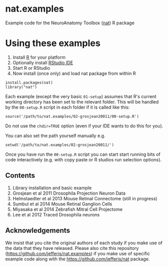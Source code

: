 nat.examples
============

Example code for the NeuroAnatomy Toolbox ([nat](https://github.com/jefferis/nat)) R package

# Using these examples

1. Install [R](http://cran.r-project.org/) for your platform
2. Optionally install [RStudio IDE](http://www.rstudio.com/ide/download/)
3. Start R or RStudio
4. Now install (once only) and load nat package from within R

```
install.packages(nat)
library("nat")
```

Each example (except the very basic `01-setup`) assumes that R's current working directory has been set to the
relevant folder. This will be handled by the `00-setup.R` script in each folder if
it is called like this:

```
source('/path/to/nat.examples/02-grosjean20011/00-setup.R')
```
Do not use the `chdir=TRUE` option (even if your IDE wants to do this for you).

You can also set the path yourself manually e.g.

```
setwd('/path/to/nat.examples/02-grosjean20011/')
```

Once you have run the `00-setup.R` script you can start start running bits of
code interactively (e.g. with copy paste or R studios run selection options).

## Contents
01. Library installation and basic example
02. Grosjean et al 2011 Drosophila Projection Neuron Data
03. Helmstaedter et al 2013 Mouse Retinal Connectome (still in progress)
04. Sumbul et al 2014 Mouse Retinal Ganglion Cells
05. Miyasaka et al 2014 Zebrafish Mitral Cell Projectome
06. Lee et al 2012 Traced Drosophila neurons

## Acknowledgements
We insist that you cite the original authors of each study if you make use of
the data that they have released. Please also cite this repository 
(https://github.com/jefferis/nat.examples) if you make use of specific example
code along with the https://github.com/jefferis/nat package.
